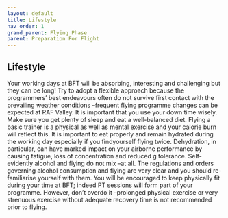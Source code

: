```yaml
---
layout: default
title: Lifestyle
nav_order: 1
grand_parent: Flying Phase
parent: Preparation For Flight 
---
```


## Lifestyle

Your working days at BFT will be absorbing, interesting and challenging but they can be long! Try to adopt a flexible approach because the programmers’ best endeavours often do not survive first contact with the prevailing weather conditions –frequent flying programme changes can be expected at RAF Valley. It is important that you use your down time wisely. Make sure you get plenty of sleep and eat a well-balanced diet. Flying a basic trainer is a physical as well as mental exercise and your calorie burn will reflect this. It is important to eat properly and remain hydrated during the working day especially if you findyourself flying twice. Dehydration, in particular, can have marked impact on your airborne performance by causing fatigue, loss of concentration and reduced g tolerance. Self-evidently alcohol and flying do not mix –at all. The regulations and orders governing alcohol consumption and flying are very clear and you should re-familiarise yourself with them. You will be encouraged to keep physically fit during your time at BFT; indeed PT sessions will form part of your programme. However, don’t overdo it –prolonged physical exercise or very strenuous exercise without adequate recovery time is not recommended prior to flying.
